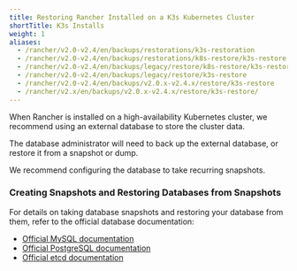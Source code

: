 ```yaml
---
title: Restoring Rancher Installed on a K3s Kubernetes Cluster
shortTitle: K3s Installs
weight: 1
aliases:
  - /rancher/v2.0-v2.4/en/backups/restorations/k3s-restoration
  - /rancher/v2.0-v2.4/en/backups/restorations/k8s-restore/k3s-restore
  - /rancher/v2.0-v2.4/en/backups/legacy/restore/k8s-restore/k3s-restore/
  - /rancher/v2.0-v2.4/en/backups/legacy/restore/k3s-restore
  - /rancher/v2.0-v2.4/en/backups/v2.0.x-v2.4.x/restore/k3s-restore
  - /rancher/v2.x/en/backups/v2.0.x-v2.4.x/restore/k3s-restore/
---
```


When Rancher is installed on a high-availability Kubernetes cluster, we recommend using an external database to store the cluster data.

The database administrator will need to back up the external database, or restore it from a snapshot or dump.

We recommend configuring the database to take recurring snapshots.

### Creating Snapshots and Restoring Databases from Snapshots

For details on taking database snapshots and restoring your database from them, refer to the official database documentation:

- [Official MySQL documentation](https://dev.mysql.com/doc/refman/8.0/en/replication-snapshot-method.html)
- [Official PostgreSQL documentation](https://www.postgresql.org/docs/8.3/backup-dump.html)
- [Official etcd documentation](https://github.com/etcd-io/etcd/blob/master/Documentation/op-guide/recovery.md)